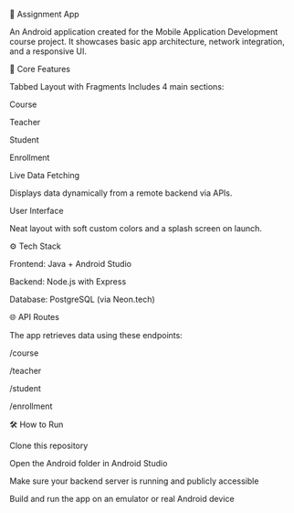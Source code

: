 📘 Assignment App

An Android application created for the Mobile Application Development course project. It showcases basic app architecture, network integration, and a responsive UI.

📱 Core Features

Tabbed Layout with Fragments
Includes 4 main sections:

Course

Teacher

Student

Enrollment

Live Data Fetching

Displays data dynamically from a remote backend via APIs.

User Interface

Neat layout with soft custom colors and a splash screen on launch.

⚙️ Tech Stack

Frontend: Java + Android Studio

Backend: Node.js with Express

Database: PostgreSQL (via Neon.tech)

🌐 API Routes

The app retrieves data using these endpoints:

/course

/teacher

/student

/enrollment

🛠️ How to Run

Clone this repository

Open the Android folder in Android Studio

Make sure your backend server is running and publicly accessible

Build and run the app on an emulator or real Android device
